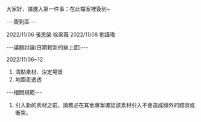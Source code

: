 大家好，請遷入第一件事：在此檔案裡簽到~

---簽到區---

2022/11/06 張恩榮
徐采薇
2022/11/08 劉謹瑜

---議題討論(日期較新的排上面)---

2022/11/06~12
1. 清點素材、決定場景
2. 地圖走透透

---相關規範---
1. 引入新的素材之前，請務必在其他專案確認該素材引入不會造成額外的錯誤或衝突。